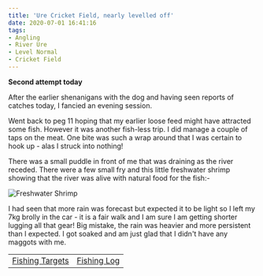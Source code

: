 ```yaml
---
title: 'Ure Cricket Field, nearly levelled off'
date: 2020-07-01 16:41:16
tags:
- Angling
- River Ure
- Level Normal
- Cricket Field
---
```

**Second attempt today**

After the earlier shenanigans with the dog and having seen reports of catches today,  I fancied an evening session.

Went back to peg 11 hoping that my earlier loose feed might have attracted some fish. However it was another fish-less trip. I did manage a couple of taps on the meat. One bite was such a wrap around that I was certain to hook up - alas I struck into nothing!

There was a small puddle in front of me that was draining as the river receded. There were a few small fry and this little freshwater shrimp showing that the river was alive with natural food for the fish:-


![Freshwater Shrimp](/images/2020-07-01/78bddd0b4c8e4abbb91371306f4a847e.jpg)

I had seen that more rain was forecast but expected it to be light so I left my 7kg brolly in the car - it is a fair walk and I am sure I am getting shorter lugging all that gear! Big mistake, the rain was heavier and more persistent than I expected. I got soaked and am just glad that I didn't have any maggots with me.

|||
|---------|------|
|<a href="/2020/07/20200726-Fishing-Targets/">Fishing Targets</a>|<a href="/2020/08/20200816-FishingLog/">Fishing Log</a>|
